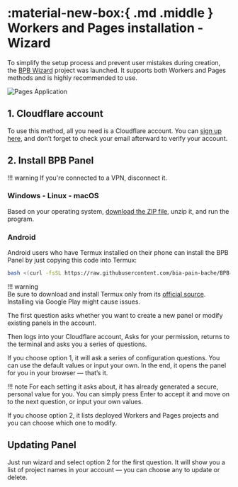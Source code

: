 # :material-new-box:{ .md .middle } Workers and Pages installation - Wizard

To simplify the setup process and prevent user mistakes during creation, the [BPB Wizard](https://github.com/bia-pain-bache/BPB-Wizard) project was launched. It supports both Workers and Pages methods and is highly recommended to use.

![Pages Application](../images/wizard.jpg)

## 1. Cloudflare account

To use this method, all you need is a Cloudflare account. You can [sign up here](https://dash.cloudflare.com/sign-up/), and don’t forget to check your email afterward to verify your account.

## 2. Install BPB Panel

!!! warning
    If you're connected to a VPN, disconnect it.

### Windows - Linux - macOS

Based on your operating system, [download the ZIP file](https://github.com/bia-pain-bache/BPB-Wizard/releases/latest), unzip it, and run the program.

### Android

Android users who have Termux installed on their phone can install the BPB Panel by just copying this code into Termux:

```bash title="Termux - Linux"
bash <(curl -fsSL https://raw.githubusercontent.com/bia-pain-bache/BPB-Wizard/main/install.sh)
```

!!! warning  
    Be sure to download and install Termux only from its [official source](https://github.com/termux/termux-app/releases/latest). Installing via Google Play might cause issues.

The first question asks whether you want to create a new panel or modify existing panels in the account.

Then logs into your Cloudflare account, Asks for your permission, returns to the terminal and asks you a series of questions.

If you choose option 1, it will ask a series of configuration questions. You can use the default values or input your own. In the end, it opens the panel for you in your browser — that’s it.

!!! note
    For each setting it asks about, it has already generated a secure, personal value for you. You can simply press Enter to accept it and move on to the next question, or input your own values.

If you choose option 2, it lists deployed Workers and Pages projects and you can choose which one to modify.

## Updating Panel

Just run wizard and select option 2 for the first question. It will show you a list of project names in your account — you can choose any to update or delete.
